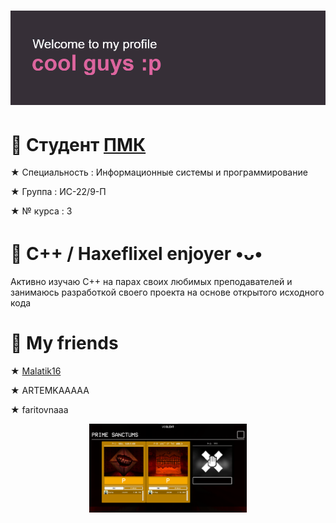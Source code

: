# ![](https://github.com/k11sann/k11sann/blob/main/header.png) 
<h1 align="left">🌷 Cтудент <a href="https://sielom.ru/pytach-college/sveden">ПМК</a></h1>
<p>★ Специальность : Информационные системы и программирование</p>
<p>★ Группа : ИС-22/9-П</p>
<p>★ № курса : 3</p>
<h1 align="left">🌷 C++ / Haxeflixel enjoyer •ᴗ•</h1>
Активно изучаю C++ на парах своих любимых преподавателей 
и занимаюсь разработкой своего проекта на основе открытого исходного кода
<h1 align="left">🌷 My friends</h1>
<p>★ <a href="https://github.com/maratik16">Malatik16</a></p>
<p>★ <a href="https://github.com/ARTEEEMKAAA" style="text-decoration: none;">ARTEMKAAAAA</a></p>
<p>★ <a href="https://github.com/faritovnaaaaaia" style="text-decoration: none;">faritovnaaa</a></p>

<p align="center"><img src="https://github.com/k11sann/k11sann/blob/main/mytimehaswasted.png" width=50% height=80% alt="ultratime..."></p>
<!---
k11sann/k11sann is a ✨ special ✨ repository because its `README.md` (this file) appears on your GitHub profile.
You can click the Preview link to take a look at your changes.
--->
